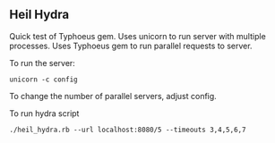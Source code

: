 Heil Hydra
----

Quick test of Typhoeus gem.
Uses unicorn to run server with multiple processes.
Uses Typhoeus gem to run parallel requests to server.

To run the server:

    unicorn -c config

To change the number of parallel servers, adjust config.

To run hydra script

    ./heil_hydra.rb --url localhost:8080/5 --timeouts 3,4,5,6,7

